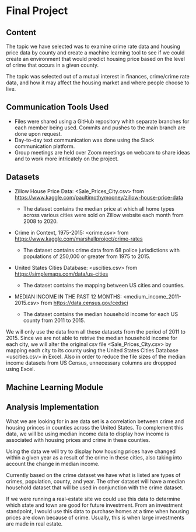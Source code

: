 # Final Project

## Content

The topic we have selected was to examine crime rate data and housing price data by county and create a machine learning tool to see if we could create an environment that would predict housing price based on the level of crime that occurs in a given county.

The topic was selected out of a mutual interest in finances, crime/crime rate data, and how it may affect the housing market and where people choose to live.


## Communication Tools Used

* Files were shared using a GitHub repository whith separate branches for each member being used. Commits and pushes to the main branch are done upon request.
* Day-to-day text communication was done using the Slack communication platform.
* Group meetings are held over Zoom meetings on webcam to share ideas and to work more intricately on the project.


## Datasets

* Zillow House Price Data: <Sale_Prices_City.csv> from https://www.kaggle.com/paultimothymooney/zillow-house-price-data
  * The dataset contains the median price at which all home types across various cities were sold on Zillow website each month from 2008 to 2020. 

* Crime in Context, 1975-2015: <crime.csv> from https://www.kaggle.com/marshallproject/crime-rates
  * The dataset contains crime data from 68 police jurisdictions with populations of 250,000 or greater from 1975 to 2015. 

* United States Cities Database: <uscities.csv> from https://simplemaps.com/data/us-cities
  * The dataset contains the mapping between US cities and counties.

* MEDIAN INCOME IN THE PAST 12 MONTHS: <medium_income_2011-2015.csv> from https://data.census.gov/cedsci
  * The dataset contains the median household income for each US county from 2011 to 2015.

We will only use the data from all these datasets from the period of 2011 to 2015. Since we are not able to retrive the median household income for each city, we will alter the original csv file <Sale_Prices_City.csv> by mapping each city to its county using the United States Cities Database <uscities.csv> in Excel. Also in order to reduce the file sizes of the median income datasets from US Census, unnecessary columns are droppped using Excel.



## Machine Learning Module



## Analysis Implementation

What we are looking for in are data set is a correlation between crime and housing princes in counties across the United States. To complement this data, we will be using median income data to display how income is associated with housing prices and crime in these counties.

Using the data we will try to display how housing prices have changed within a given year as a result of the crime in these cities, also taking into account the change in median income.

Currently based on the crime dataset we have what is listed are types of crimes, population, county, and year.
The other dataset will have a median household dataset that will be used in conjunction with the crime dataset.

If we were running a real-estate site we could use this data to determine which state and town are good for future investment. From an investment standpoint, I would use this data to purchase homes at a time when housing prices are down because of crime. Usually, this is when large investments are made in real estate. 
